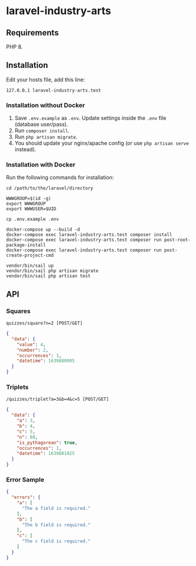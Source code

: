 # laravel-industry-arts

## Requirements

PHP 8.

## Installation

Edit your hosts file, add this line:

``127.0.0.1 laravel-industry-arts.test``

### Installation without Docker

1. Save `.env.example` as `.env`. Update settings inside the `.env` file (database user/pass).
2. Run `composer install`.
3. Run `php artisan migrate`.
4. You should update your nginx/apache config (or use `php artisan serve` instead).


### Installation with Docker

Run the following commands for installation:

```
cd /path/to/the/laravel/directory

WWWGROUP=$(id -g)
export WWWGROUP
export WWWUSER=$UID

cp .env.example .env

docker-compose up --build -d
docker-compose exec laravel-industry-arts.test composer install
docker-compose exec laravel-industry-arts.test composer run post-root-package-install
docker-compose exec laravel-industry-arts.test composer run post-create-project-cmd

vendor/bin/sail up
vendor/bin/sail php artisan migrate
vendor/bin/sail php artisan test
```

## API


### Squares

`quizzes/square?n=2 [POST/GET]`
```JSON
{
  "data": {
    "value": 4,
    "number": 2,
    "occurrences": 1,
    "datetime": 1639880995
  }
}

```


### Triplets

`/quizzes/triplet?a=3&b=4&c=5 [POST/GET]`

```JSON
{
  "data": {
    "a": 3,
    "b": 4,
    "c": 5,
    "n": 60,
    "is_pythagorean": true,
    "occurrences": 1,
    "datetime": 1639881025
  }
}
```

### Error Sample

```JSON
{
  "errors": {
    "a": [
      "The a field is required."
    ],
    "b": [
      "The b field is required."
    ],
    "c": [
      "The c field is required."
    ]
  }
}
```
